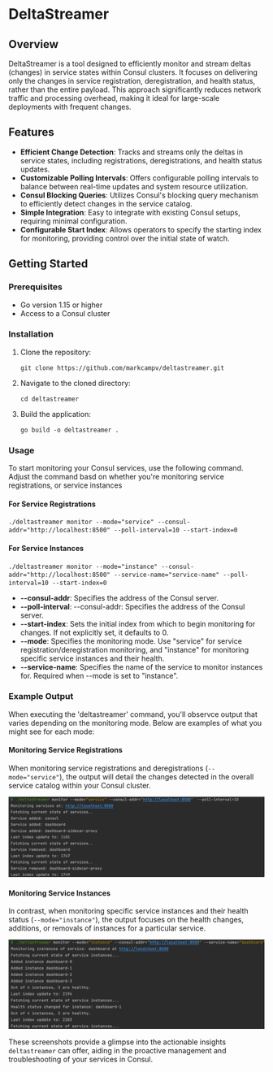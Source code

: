 # DeltaStreamer

## Overview

DeltaStreamer is a tool designed to efficiently monitor and stream deltas (changes) in service states within Consul clusters. It focuses on delivering only the changes in service registration, deregistration, and health status, rather than the entire payload. This approach significantly reduces network traffic and processing overhead, making it ideal for large-scale deployments with frequent changes.

## Features

- **Efficient Change Detection**: Tracks and streams only the deltas in service states, including registrations, deregistrations, and health status updates.
- **Customizable Polling Intervals**: Offers configurable polling intervals to balance between real-time updates and system resource utilization.
- **Consul Blocking Queries**: Utilizes Consul's blocking query mechanism to efficiently detect changes in the service catalog.
- **Simple Integration**: Easy to integrate with existing Consul setups, requiring minimal configuration.
- **Configurable Start Index**: Allows operators to specify the starting index for monitoring, providing control over the initial state of watch.

## Getting Started

### Prerequisites

- Go version 1.15 or higher
- Access to a Consul cluster

### Installation

1. Clone the repository:
   ```shell
   git clone https://github.com/markcampv/deltastreamer.git

2. Navigate to the cloned directory:
   ```shell
   cd deltastreamer
   
3. Build the application:
   ```shell
   go build -o deltastreamer .
   
### Usage
To start monitoring your Consul services, use the following command. Adjust the command basd on whether you're monitoring service registrations,
or service instances

#### For Service Registrations

```shell
./deltastreamer monitor --mode="service" --consul-addr="http://localhost:8500" --poll-interval=10 --start-index=0
```

#### For Service Instances

```shell
./deltastreamer monitor --mode="instance" --consul-addr="http://localhost:8500" --service-name="service-name" --poll-interval=10 --start-index=0
```

- **--consul-addr**: Specifies the address of the Consul server.
- **--poll-interval**: --consul-addr: Specifies the address of the Consul server.
- **--start-index**: Sets the initial index from which to begin monitoring for changes. If not explicitly set, it defaults to 0.
- **--mode**: Specifies the monitoring mode. Use "service" for service registration/deregistration monitoring, and "instance" for monitoring specific service instances and their health.
- **--service-name**: Specifies the name of the service to monitor instances for. Required when --mode is set to "instance".

### Example Output

When executing the 'deltastreamer' command, you'll observce output that varies depending on the monitoring mode.
Below are examples of what you might see for each mode:

#### Monitoring Service Registrations

When monitoring service registrations and deregistrations (`--mode="service"`), the output will detail the changes detected in the overall service catalog within your Consul cluster.

![DeltaStreamer Service Monitoring Output](assets/images/ds-service.png)

#### Monitoring Service Instances

In contrast, when monitoring specific service instances and their health status (`--mode="instance"`), the output focuses on the health changes, additions, or removals of instances for a particular service.

![DeltaStreamer Instance Monitoring Output](assets/images/ds-instance.png)

These screenshots provide a glimpse into the actionable insights `deltastreamer` can offer, aiding in the proactive management and troubleshooting of your services in Consul.

